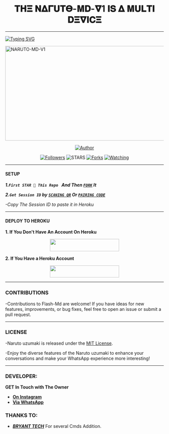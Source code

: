 <h1 align="center"> 𝚻𝚮𝚵 𝚴𝚫𝚪𝐔𝚻𝚯-𝚳𝐃-𝛁1 𝚰𝐒 𝚫 𝚳𝐔𝐋𝚻𝚰 𝐃𝚵𝛁𝚰𝐂𝚵  </h1>
<p align="center">  
  
***
  
<a href="https://git.io/typing-svg"><img src="https://readme-typing-svg.demolab.com?font=Black+Ops+One&size=50&pause=1000&color=1BAFBAFF&center=true&width=910&height=100&lines=THANKS FOR CHOOSING+NARUTO;MULTI+DEVICE+WHATSAPP+BOT;CREATED+BY+BRYAN+LOVER1;𝚴𝚫𝚪𝐔𝚻𝚯 𝐔𝚭𝐔𝚳𝚫𝐊𝚰 " alt="Typing SVG" /></a>
  </p>
    <img alt="NARUTO-MD-V1" width="700" height="300" src="https://telegra.ph/file/062ace096a270a9b42047.jpg">
<p align="center">
<p align="center">
<a href="https://github.com/Bryanlover1/Naruto-MD-V1"><img title="Author" src="https://img.shields.io/badge/Naruto-MD-V1?style=for-the-badge&logo=github"></a>
<p/>
<p align="center">
<a href="https://github.com/Bryanlover1/Naruto-MD-V1?tab=followers"><img title="Followers" src="https://github.com/Bryanlover1/Naruto-MD-V1?label=Followers&style=social"></a>
<a "Followers"><img title="STARS" src="https://img.shields.io/github/stars/Bryanlover1/Naruto-Md-V1?&style=social"></a>
<a href="https://github.com/Bryanlover1/Naruto-Md-V1/network/members"><img title="Forks" src="https://img.shields.io/github/forks/Bryanlover1/Naruto-Md-V1?style=social"></a>
<a href="https://github.com/Bryanlover1/Naruto-MD-V1"><img title="Watching" src="https://img.shields.io/github/watchers/Bryanlover1/Naruto-Md-V1?label=Watching&style=social"></a>
  
***

#### SETUP 

***1.`First STAR 🌟 This Repo ` And Then [`FORK`](https://github.com/Bryanlover1/Naruto-MD-V1/fork) It***

***2.`Get Session ID` by [`SCANING QR`](https://bryant-tech-bot-6caf875ac89b.herokuapp.com) Or [`PAIRING CODE`](https://bryant-tech-bot-6caf875ac89b.herokuapp.com)***

*-Copy The Session ID to paste it in Heroku*

***

#### DEPLOY TO HEROKU 
**1. If You Don't Have An Account On Heroku**
    <br>
<p align="center"><a href="https://signup.heroku.com">
 <img src="https://img.shields.io/badge/Create%20Account%20Now-blue?style=for-the-badge&logo=heroku" width="220" height="38.45"/></a></p>

**2. If You Have a Heroku Account**
    <br>
<p align="center"><a href="https://dashboard.heroku.com/new?template=https://github.com/Bryanlover1/Naruto-MD-V1"> <img src="https://img.shields.io/badge/DEPLOY%20NOW-blue?style=for-the-badge&logo=heroku" width="220" height="38.45"/></a></p>


***


### CONTRIBUTIONS 
-Contributions to Flash-Md are welcome! If you have ideas for new features, improvements, or bug fixes, feel free to open an issue or submit a pull request.

***

### LICENSE 
-Naruto uzumaki is released under the [MIT License](https://opensource.org/licenses/MIT).

-Enjoy the diverse features of the Naruto uzumaki to enhance your conversations and make your WhatsApp experience more interesting!

***
### DEVELOPER:
**GET In Touch with The Owner**
- [**On Instagram**](https://instagram.com/BryantXtech.1)
- [**Via WhatsApp**](https://wa.me/23326376982)

### THANKS TO:
- [***BRYANT TECH***](https://github.com/BryantXtech) For several Cmds Addition.
